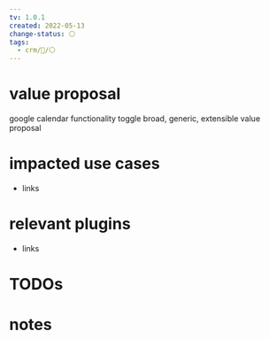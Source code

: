```yaml
---
tv: 1.0.1
created: 2022-05-13
change-status: ⚪
tags:
  - crm/🌱/⚪
---
```

 
# value proposal
google calendar functionality toggle
broad, generic, extensible value proposal

# impacted use cases
- links

# relevant plugins
- links

# TODOs

# notes







